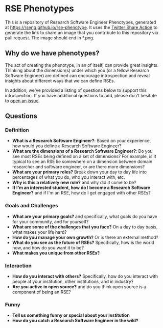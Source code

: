 # RSE Phenotypes

This is a repository of Research Software Engineer Phenotypes, generated
at https://rseng.github.io/rse-phenotype. It uses the [Twitter Share Action](https://www.github.com/vsoch/twitter-share-action)
to generate the link to share an image that you contribute to this repository
via pull request. The image should end in *.png.

## Why do we have phenotypes?

The act of creating the phenotype, in an of itself, can provide great insights.
Thinking about the dimension(s) under which you (or a fellow Research Software
Engineer) are defined can encourage introspection and reveal
insights about different ways that we can define RSEs. 

In addition, we've provided a listing of questions below to support this introspection.
If you have additional questions to add, please don't hesitate to [open an issue](https://www.github.com/rseng/rse-phenotypes).

## Questions

### Definition

 - **What is a Research Software Engineer?**: Based on your experience, how would you define a Research Software Engineer?
 - **What are the dimensions of a Research Software Engineer?**: Do you see most RSEs being defined on a set of dimensions? For example, is it typical to see an RSE lie somewhere on a dimension between domain researcher and software engineer, or are there more dimensions?
 - **What are your primary roles?** Break down your day to day life into percentages of what you do, who you interact with, etc.
 - **Why is this a relatively new role?** and why did it come to be?
 - **If I'm an interested student, how do I become a Research Software Engineer?** and if I'm an RSE, how do I get engaged with other RSEs?

### Goals and Challenges

 - **What are your primary goals?** and specifically, what goals do you have for your community, and for yourself?
 - **What are some of the challenges that you face?** On a day to day basis, what makes your life hard?
 - **How do you manage your own growth?** Or is there an external method?
 - **What do you see as the future of RSEs?** Specifically, how is the world now, and how do you want it to be?
 - **What makes you unique from other RSEs?**

### Interaction

 - **How do you interact with others?** Specifically, how do you interact with people at your institution, other institutions, and in industry?
 - **Are you active in open source?** and do you think open source is a component of being an RSE?

### Funny

 - **Tell us something funny or special about your institution**
 - **How do you catch a Research Software Engineer in the wild?**
